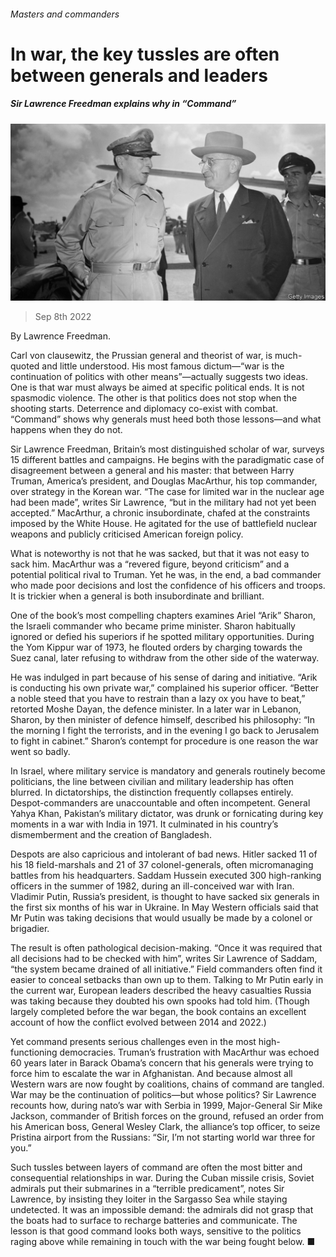 ###### Masters and commanders

# In war, the key tussles are often between generals and leaders 

##### Sir Lawrence Freedman explains why in “Command” 

![image](images/20220910_CUP504.jpg) 

> Sep 8th 2022 

 By Lawrence Freedman. 

Carl von clausewitz, the Prussian general and theorist of war, is much-quoted and little understood. His most famous dictum—“war is the continuation of politics with other means”—actually suggests two ideas. One is that war must always be aimed at specific political ends. It is not spasmodic violence. The other is that politics does not stop when the shooting starts. Deterrence and diplomacy co-exist with combat. “Command” shows why generals must heed both those lessons—and what happens when they do not.

Sir Lawrence Freedman, Britain’s most distinguished scholar of war, surveys 15 different battles and campaigns. He begins with the paradigmatic case of disagreement between a general and his master: that between Harry Truman, America’s president, and Douglas MacArthur, his top commander, over strategy in the Korean war. “The case for limited war in the nuclear age had been made”, writes Sir Lawrence, “but in the military had not yet been accepted.” MacArthur, a chronic insubordinate, chafed at the constraints imposed by the White House. He agitated for the use of battlefield nuclear weapons and publicly criticised American foreign policy.

What is noteworthy is not that he was sacked, but that it was not easy to sack him. MacArthur was a “revered figure, beyond criticism” and a potential political rival to Truman. Yet he was, in the end, a bad commander who made poor decisions and lost the confidence of his officers and troops. It is trickier when a general is both insubordinate and brilliant.

One of the book’s most compelling chapters examines Ariel “Arik” Sharon, the Israeli commander who became prime minister. Sharon habitually ignored or defied his superiors if he spotted military opportunities. During the Yom Kippur war of 1973, he flouted orders by charging towards the Suez canal, later refusing to withdraw from the other side of the waterway. 

He was indulged in part because of his sense of daring and initiative. “Arik is conducting his own private war,” complained his superior officer. “Better a noble steed that you have to restrain than a lazy ox you have to beat,” retorted Moshe Dayan, the defence minister. In a later war in Lebanon, Sharon, by then minister of defence himself, described his philosophy: “In the morning I fight the terrorists, and in the evening I go back to Jerusalem to fight in cabinet.” Sharon’s contempt for procedure is one reason the war went so badly.

In Israel, where military service is mandatory and generals routinely become politicians, the line between civilian and military leadership has often blurred. In dictatorships, the distinction frequently collapses entirely. Despot-commanders are unaccountable and often incompetent. General Yahya Khan, Pakistan’s military dictator, was drunk or fornicating during key moments in a war with India in 1971. It culminated in his country’s dismemberment and the creation of Bangladesh.

Despots are also capricious and intolerant of bad news. Hitler sacked 11 of his 18 field-marshals and 21 of 37 colonel-generals, often micromanaging battles from his headquarters. Saddam Hussein executed 300 high-ranking officers in the summer of 1982, during an ill-conceived war with Iran. Vladimir Putin, Russia’s president, is thought to have sacked six generals in the first six months of his war in Ukraine. In May Western officials said that Mr Putin was taking decisions that would usually be made by a colonel or brigadier.

The result is often pathological decision-making. “Once it was required that all decisions had to be checked with him”, writes Sir Lawrence of Saddam, “the system became drained of all initiative.” Field commanders often find it easier to conceal setbacks than own up to them. Talking to Mr Putin early in the current war, European leaders described the heavy casualties Russia was taking because they doubted his own spooks had told him. (Though largely completed before the war began, the book contains an excellent account of how the conflict evolved between 2014 and 2022.)

Yet command presents serious challenges even in the most high-functioning democracies. Truman’s frustration with MacArthur was echoed 60 years later in Barack Obama’s concern that his generals were trying to force him to escalate the war in Afghanistan. And because almost all Western wars are now fought by coalitions, chains of command are tangled. War may be the continuation of politics—but whose politics? Sir Lawrence recounts how, during nato’s war with Serbia in 1999, Major-General Sir Mike Jackson, commander of British forces on the ground, refused an order from his American boss, General Wesley Clark, the alliance’s top officer, to seize Pristina airport from the Russians: “Sir, I’m not starting world war three for you.”

Such tussles between layers of command are often the most bitter and consequential relationships in war. During the Cuban missile crisis, Soviet admirals put their submarines in a “terrible predicament”, notes Sir Lawrence, by insisting they loiter in the Sargasso Sea while staying undetected. It was an impossible demand: the admirals did not grasp that the boats had to surface to recharge batteries and communicate. The lesson is that good command looks both ways, sensitive to the politics raging above while remaining in touch with the war being fought below. ■


